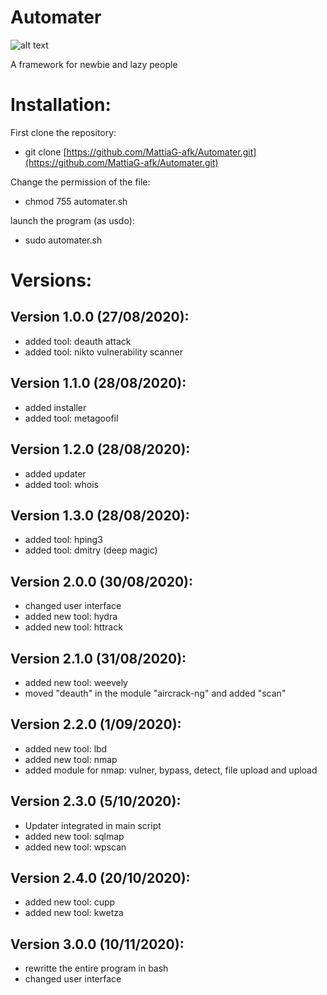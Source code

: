 # Automater

![alt text](https://github.com/MattiaG-afk/Automater-framework/blob/master/Example/logo.png "Automater logo")

A framework for newbie and lazy people

# Installation:

First clone the repository:

* git clone [https://github.com/MattiaG-afk/Automater.git](https://github.com/MattiaG-afk/Automater.git)

Change the permission of the file:

* chmod 755 automater.sh

launch the program (as usdo):

* sudo automater.sh

# Versions:

## Version 1.0.0 (27/08/2020):

* added tool: deauth attack
* added tool: nikto vulnerability scanner

## Version 1.1.0 (28/08/2020):

* added installer
* added tool: metagoofil 
  
## Version 1.2.0 (28/08/2020):

* added updater
* added tool: whois

## Version 1.3.0 (28/08/2020):

* added tool: hping3
* added tool: dmitry (deep magic)
  
## Version 2.0.0 (30/08/2020):

* changed user interface
* added new tool: hydra
* added new tool: httrack
  
## Version 2.1.0 (31/08/2020):

* added new tool: weevely
* moved "deauth" in the module "aircrack-ng" and added "scan"

## Version 2.2.0 (1/09/2020):

* added new tool: lbd
* added new tool: nmap
* added module for nmap: vulner, bypass, detect, file upload and upload

## Version 2.3.0 (5/10/2020):

* Updater integrated in main script
* added new tool: sqlmap
* added new tool: wpscan

## Version 2.4.0 (20/10/2020):

* added new tool: cupp
* added new tool: kwetza

## Version 3.0.0 (10/11/2020):

* rewritte the entire program in bash
* changed user interface
